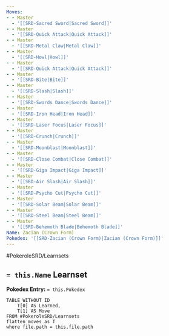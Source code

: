 ```yaml
---
Moves:
- - Master
  - '[[SRD-Sacred Sword|Sacred Sword]]'
- - Master
  - '[[SRD-Quick Attack|Quick Attack]]'
- - Master
  - '[[SRD-Metal Claw|Metal Claw]]'
- - Master
  - '[[SRD-Howl|Howl]]'
- - Master
  - '[[SRD-Quick Attack|Quick Attack]]'
- - Master
  - '[[SRD-Bite|Bite]]'
- - Master
  - '[[SRD-Slash|Slash]]'
- - Master
  - '[[SRD-Swords Dance|Swords Dance]]'
- - Master
  - '[[SRD-Iron Head|Iron Head]]'
- - Master
  - '[[SRD-Laser Focus|Laser Focus]]'
- - Master
  - '[[SRD-Crunch|Crunch]]'
- - Master
  - '[[SRD-Moonblast|Moonblast]]'
- - Master
  - '[[SRD-Close Combat|Close Combat]]'
- - Master
  - '[[SRD-Giga Impact|Giga Impact]]'
- - Master
  - '[[SRD-Air Slash|Air Slash]]'
- - Master
  - '[[SRD-Psycho Cut|Psycho Cut]]'
- - Master
  - '[[SRD-Solar Beam|Solar Beam]]'
- - Master
  - '[[SRD-Steel Beam|Steel Beam]]'
- - Master
  - '[[SRD-Behemoth Blade|Behemoth Blade]]'
Name: Zacian (Crown Form)
Pokedex: '[[SRD-Zacian (Crown Form)|Zacian (Crown Form)]]'
---
```


#PokeroleSRD/Learnsets

## `= this.Name` Learnset

**Pokedex Entry:** `= this.Pokedex`

```dataview
TABLE WITHOUT ID
    T[0] AS Learned,
    T[1] AS Move
FROM #PokeroleSRD/Learnsets
flatten moves as T
where file.path = this.file.path
```
